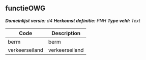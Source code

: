 ## functieOWG

*__Domeinlijst versie:__ d4*
*__Herkomst definitie:__ PNH*
*__Type veld:__ Text*

|__Code__ |__Description__	|
|	---	|	---	|
| berm | berm |
| verkeerseiland | verkeerseiland |
